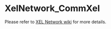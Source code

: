 # XelNetwork_CommXel

Please refer to [XEL Network wiki](http://xelnetwork.robotis.com) for more details.
